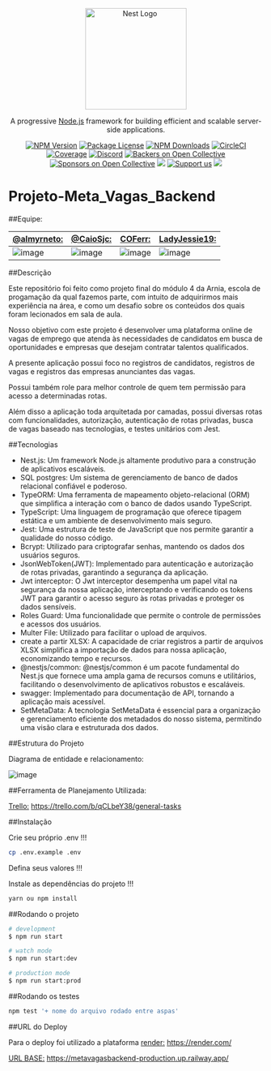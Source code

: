 <p align="center">
  <a href="http://nestjs.com/" target="blank"><img src="https://nestjs.com/img/logo-small.svg" width="200" alt="Nest Logo" /></a>
</p>

[circleci-image]: https://img.shields.io/circleci/build/github/nestjs/nest/master?token=abc123def456
[circleci-url]: https://circleci.com/gh/nestjs/nest

  <p align="center">A progressive <a href="http://nodejs.org" target="_blank">Node.js</a> framework for building efficient and scalable server-side applications.</p>
    <p align="center">
<a href="https://www.npmjs.com/~nestjscore" target="_blank"><img src="https://img.shields.io/npm/v/@nestjs/core.svg" alt="NPM Version" /></a>
<a href="https://www.npmjs.com/~nestjscore" target="_blank"><img src="https://img.shields.io/npm/l/@nestjs/core.svg" alt="Package License" /></a>
<a href="https://www.npmjs.com/~nestjscore" target="_blank"><img src="https://img.shields.io/npm/dm/@nestjs/common.svg" alt="NPM Downloads" /></a>
<a href="https://circleci.com/gh/nestjs/nest" target="_blank"><img src="https://img.shields.io/circleci/build/github/nestjs/nest/master" alt="CircleCI" /></a>
<a href="https://coveralls.io/github/nestjs/nest?branch=master" target="_blank"><img src="https://coveralls.io/repos/github/nestjs/nest/badge.svg?branch=master#9" alt="Coverage" /></a>
<a href="https://discord.gg/G7Qnnhy" target="_blank"><img src="https://img.shields.io/badge/discord-online-brightgreen.svg" alt="Discord"/></a>
<a href="https://opencollective.com/nest#backer" target="_blank"><img src="https://opencollective.com/nest/backers/badge.svg" alt="Backers on Open Collective" /></a>
<a href="https://opencollective.com/nest#sponsor" target="_blank"><img src="https://opencollective.com/nest/sponsors/badge.svg" alt="Sponsors on Open Collective" /></a>
  <a href="https://paypal.me/kamilmysliwiec" target="_blank"><img src="https://img.shields.io/badge/Donate-PayPal-ff3f59.svg"/></a>
    <a href="https://opencollective.com/nest#sponsor"  target="_blank"><img src="https://img.shields.io/badge/Support%20us-Open%20Collective-41B883.svg" alt="Support us"></a>
  <a href="https://twitter.com/nestframework" target="_blank"><img src="https://img.shields.io/twitter/follow/nestframework.svg?style=social&label=Follow"></a>
</p>
  <!--[![Backers on Open Collective](https://opencollective.com/nest/backers/badge.svg)](https://opencollective.com/nest#backer)
  [![Sponsors on Open Collective](https://opencollective.com/nest/sponsors/badge.svg)](https://opencollective.com/nest#sponsor)-->

# Projeto-Meta_Vagas_Backend

##Equipe:

[@almyrneto:](https://github.com/almyrneto) | [@CaioSjc:](https://github.com/CaioSjc) | [COFerr:](https://github.com/COFerr) | [LadyJessie19:](https://github.com/LadyJessie19)
--- | --- | --- | ---
![image](https://github.com/LadyJessie19/meta_vagas_backend/assets/115433314/17ea390d-4d60-481b-9fcf-2af0eed32306) | ![image](https://github.com/LadyJessie19/meta_vagas_backend/assets/115433314/19e8eb12-ff88-4b12-a81c-0c96c834d229) | ![image](https://github.com/LadyJessie19/meta_vagas_backend/assets/115433314/91c19a99-f6d8-4acc-b81d-fd5ade593a93) | ![image](https://github.com/LadyJessie19/meta_vagas_backend/assets/115433314/c1675bcc-76bb-4378-a420-23afb278eca7)

##Descrição

Este repositório foi feito como projeto final do módulo 4 da Arnia, escola de progamação da qual fazemos parte, com intuito de adquirirmos mais experiência na área, e como um desafio sobre os conteúdos dos quais foram lecionados em sala de aula.

Nosso objetivo com este projeto é desenvolver uma plataforma online de vagas de emprego que atenda às necessidades de candidatos em busca de oportunidades e empresas que desejam contratar talentos qualificados.

A presente aplicação possui foco no registros de candidatos, registros de vagas e registros das empresas anunciantes das vagas.

Possui também role para melhor controle de quem tem permissão para acesso a determinadas rotas.

Além disso a aplicação toda arquitetada por camadas, possui diversas rotas com funcionalidades, autorização, autenticação de rotas privadas, busca de vagas baseado nas tecnologias, e testes unitários com Jest.

##Tecnologias

- Nest.js: Um framework Node.js altamente produtivo para a construção de aplicativos escaláveis.
- SQL postgres: Um sistema de gerenciamento de banco de dados relacional confiável e poderoso.
- TypeORM: Uma ferramenta de mapeamento objeto-relacional (ORM) que simplifica a interação com o banco de dados usando TypeScript.
- TypeScript: Uma linguagem de programação que oferece tipagem estática e um ambiente de desenvolvimento mais seguro.
- Jest: Uma estrutura de teste de JavaScript que nos permite garantir a qualidade do nosso código.
- Bcrypt: Utilizado para criptografar senhas, mantendo os dados dos usuários seguros.
- JsonWebToken(JWT): Implementado para autenticação e autorização de rotas privadas, garantindo a segurança da aplicação.
- Jwt interceptor: O Jwt interceptor desempenha um papel vital na segurança da nossa aplicação, interceptando e verificando os tokens JWT para garantir o acesso seguro às rotas privadas e proteger os dados sensíveis.
- Roles Guard: Uma funcionalidade que permite o controle de permissões e acessos dos usuários.
- Multer File: Utilizado para facilitar o upload de arquivos.
- create a partir XLSX: A capacidade de criar registros a partir de arquivos XLSX simplifica a importação de dados para nossa aplicação, economizando tempo e recursos.
- @nestjs/common: @nestjs/common é um pacote fundamental do Nest.js que fornece uma ampla gama de recursos comuns e utilitários, facilitando o desenvolvimento de aplicativos robustos e escaláveis.
- swagger:  Implementado para documentação de API, tornando a aplicação mais acessível.
- SetMetaData: A tecnologia SetMetaData é essencial para a organização e gerenciamento eficiente dos metadados do nosso sistema, permitindo uma visão clara e estruturada dos dados.

##Estrutura do Projeto

Diagrama de entidade e relacionamento:

![image](https://github.com/LadyJessie19/meta_vagas_backend/assets/115433314/4923c5ca-8a3f-463e-a2cb-47caa73c8c81)

##Ferramenta de Planejamento Utilizada:

[Trello:](https://trello.com/b/qCLbeY38/general-tasks) https://trello.com/b/qCLbeY38/general-tasks

##Instalação

Crie seu próprio .env !!!

```bash
cp .env.example .env
```

Defina seus valores !!!

Instale as dependências do projeto !!!

```bash
yarn ou npm install
```

##Rodando o projeto

```bash
# development
$ npm run start

# watch mode
$ npm run start:dev

# production mode
$ npm run start:prod
```

##Rodando os testes

```bash
npm test '+ nome do arquivo rodado entre aspas'
```

##URL do Deploy

Para o deploy foi utilizado a plataforma [render:](https://render.com/) https://render.com/

[URL BASE:](https://metavagasbackend-production.up.railway.app/) https://metavagasbackend-production.up.railway.app/

